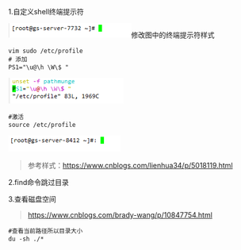 1.自定义shell终端提示符

![image-20210324110537531](常见命令与设置图片/image-20210324110537531.png)修改图中的终端提示符样式

```shell
vim sudo /etc/profile
# 添加
PS1="\u@\h \W\$ "
```

![image-20210324110815635](常见命令与设置图片/image-20210324110815635.png)

```shell
#激活
source /etc/profile
```

![image-20210324141736701](常见命令与设置图片/image-20210324141736701.png)

> 参考样式：https://www.cnblogs.com/lienhua34/p/5018119.html

2.find命令跳过目录

3.查看磁盘空间

> https://www.cnblogs.com/brady-wang/p/10847754.html

```shell
#查看当前路径所以目录大小
du -sh ./*
```


